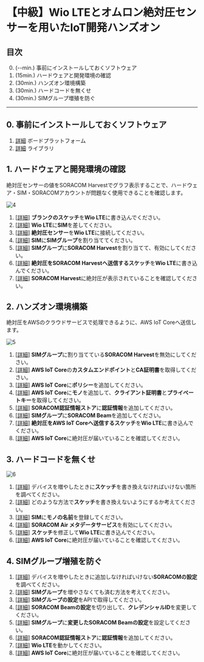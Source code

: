 # 【中級】Wio LTEとオムロン絶対圧センサーを用いたIoT開発ハンズオン

## 目次

0. (--min.) 事前にインストールしておくソフトウェア
1. (15min.) ハードウェアと開発環境の確認
2. (30min.) ハンズオン環境構築
3. (30min.) ハードコードを無くせ
4. (30min.) SIMグループ増殖を防ぐ

***

## 0. 事前にインストールしておくソフトウェア

1. [詳細](0.md#0-1) ボードプラットフォーム
2. [詳細](0.md#0-2) ライブラリ

## 1. ハードウェアと開発環境の確認

絶対圧センサーの値をSORACOM Harvestでグラフ表示することで、ハードウェア・SIM・SORACOMアカウントが問題なく使用できることを確認します。

![4](media/4.png)

1. [[詳細](1.md#1-1)] **ブランクのスケッチ**を**Wio LTE**に書き込んでください。
2. [[詳細](1.md#1-2)] **Wio LTE**に**SIM**を差してください。
3. [[詳細](1.md#1-3)] **絶対圧センサー**を**Wio LTE**に接続してください。
4. [[詳細](1.md#1-4)] **SIM**に**SIMグループ**を割り当ててください。
5. [[詳細](1.md#1-5)] **SIMグループ**に**SORACOM Harvest**を割り当てて、有効にしてください。
6. [[詳細](1.md#1-6)] **絶対圧をSORACOM Harvestへ送信するスケッチ**を**Wio LTE**に書き込んでください。
7. [[詳細](1.md#1-7)] **SORACOM Harvest**に絶対圧が表示されていることを確認してください。

## 2. ハンズオン環境構築

絶対圧をAWSのクラウドサービスで処理できるように、AWS IoT Coreへ送信します。

![5](media/5.png)

1. [[詳細](2.md#2-1)] **SIMグループ**に割り当てている**SORACOM Harvest**を無効にしてください。
2. [[詳細](2.md#2-2)] **AWS IoT Core**の**カスタムエンドポイント**と**CA証明書**を取得してください。
3. [[詳細](2.md#2-3)] **AWS IoT Core**に**ポリシー**を追加してください。
4. [[詳細](2.md#2-4)] **AWS IoT Core**に**モノ**を追加して、**クライアント証明書**と**プライベートキー**を取得してください。
5. [[詳細](2.md#2-5)] **SORACOM認証情報ストア**に**認証情報**を追加してください。
6. [[詳細](2.md#2-6)] **SIMグループ**に**SORACOM Beam**を追加してください。
7. [[詳細](2.md#2-7)] **絶対圧をAWS IoT Coreへ送信するスケッチ**を**Wio LTE**に書き込んでください。
8. [[詳細](2.md#2-8)] **AWS IoT Core**に絶対圧が届いていることを確認してください。

## 3. ハードコードを無くせ

![6](media/6.png)

1. [[詳細](3.md#3-1)] デバイスを増やしたときに**スケッチ**を書き換えなければいけない箇所を調べてください。
2. [[詳細](3.md#3-2)] どのような方法で**スケッチ**を書き換えないようにするか考えてください。
3. [[詳細](3.md#3-3)] **SIM**に**モノの名前**を登録してください。
4. [[詳細](3.md#3-4)] **SORACOM Air メタデータサービス**を有効にしてください。
5. [[詳細](3.md#3-5)] **スケッチ**を修正して**Wio LTE**に書き込んでください。
6. [[詳細](3.md#3-6)] **AWS IoT Core**に絶対圧が届いていることを確認してください。

## 4. SIMグループ増殖を防ぐ

1. [[詳細](4.md#4-1)] デバイスを増やしたときに追加しなければいけない**SORACOMの設定**を調べてください。
2. [[詳細](4.md#4-2)] **SIMグループ**を増やさなくても済む方法を考えてください。
3. [[詳細](4.md#4-3)] **SIMグループの設定**をAPIで取得してください。
4. [[詳細](4.md#4-4)] **SORACOM Beamの設定**を切り出して、**クレデンシャルID**を変更してください。
5. [[詳細](4.md#4-5)] **SIMグループ**に**変更したSORACOM Beamの設定**を設定してください。
6. [[詳細](4.md#4-6)] **SORACOM認証情報ストア**に**認証情報**を追加してください。
7. [[詳細](4.md#4-7)] **Wio LTE**を動かしてください。
8. [[詳細](4.md#4-8)] **AWS IoT Core**に絶対圧が届いていることを確認してください。
